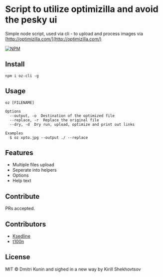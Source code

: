 # Script to utilize optimizilla and avoid the pesky ui

Simple node script, used via cli - to upload and process images via [http://optimizilla.com/](http://optimizilla.com/)

[![NPM](https://nodei.co/npm/oz-cli.png?downloads=true)](https://nodei.co/npm/oz-cli/)

## Install
    npm i oz-cli -g

## Usage

    oz [FILENAME]

    Options
      --output, -o  Destination of the optimized file
      --replace, -r  Replace the original file
      --dry, -d  Dry run, upload, optimize and print out links

    Examples
      $ oz xpto.jpg --output ./ --replace

## Features

- Multiple files upload
- Seperate into helpers
- Options
- Help text

## Contribute

PRs accepted.

## Contributors
- [Ksedline](https://github.com/Ksedline)
- [t100n](https://github.com/t100n)

## License

MIT © Dmitri Kunin and sighed in a new way by Kirill Shekhovtsov
